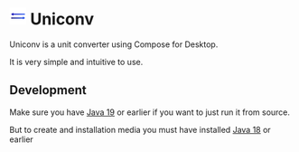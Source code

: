 # <img src="src/main/resources/uniconv-logo.svg" width="30" height="30"> Uniconv #

Uniconv is a unit converter using Compose for Desktop.

It is very simple and intuitive to use.

## Development ##
Make sure you have [Java 19](https://www.oracle.com/es/java/technologies/downloads/archive/) or earlier if you want to just run it from source.

But to create and installation media you must have installed [Java 18](https://www.oracle.com/es/java/technologies/downloads/archive/) or earlier
